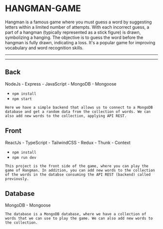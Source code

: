 # HANGMAN-GAME

Hangman is a famous game where you must guess a word by suggesting letters within a limited number of attempts. With each incorrect guess, a part of a hangman (typically represented as a stick figure) is drawn, symbolizing a hanging. The objective is to guess the word before the hangman is fully drawn, indicating a loss. It's a popular game for improving vocabulary and word recognition skills.

----
----


## Back
 NodeJs - Express - JavaScript - MongoDB - Mongoose 
- `npm install`
- `npm start`

```
Here we have a simple backend that allows us to connect to a MongoDB database and get a random data from the collection of words. We can also add new words to the collection, applying API REST.
```


## Front
 ReactJs - TypeScript - TailwindCSS - Redux - Thunk - Context
- `npm install`
- `npm run dev`

```
This project is the front side of the game, where you can play the game of Hangman. In addition, you can add new words to the collection of the words in the databse consuming the API REST (backend) called previously.
```

## Database
MongoDB - Mongoose 

```
The database is a MongoDB database, where we have a collection of words that we can use to play the game. We can also add new words to the collection.
```

